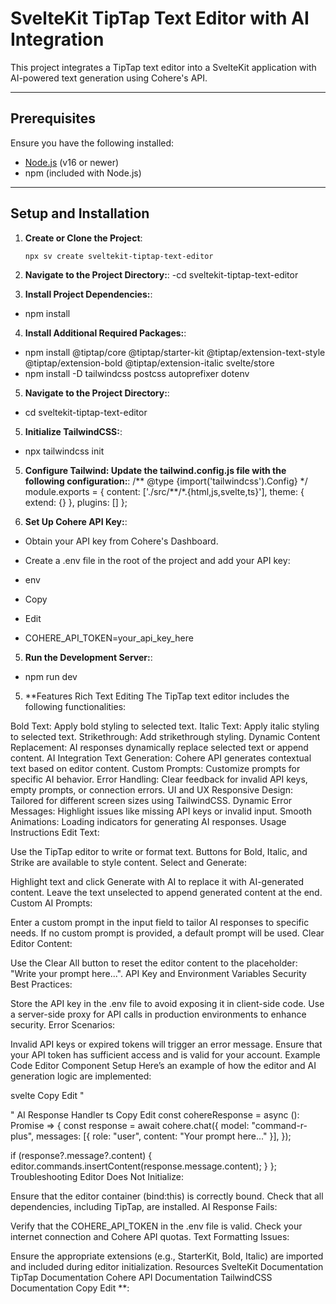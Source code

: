 # SvelteKit TipTap Text Editor with AI Integration

This project integrates a TipTap text editor into a SvelteKit application with AI-powered text generation using Cohere's API.

---

## Prerequisites

Ensure you have the following installed:

- [Node.js](https://nodejs.org/) (v16 or newer)
- npm (included with Node.js)

---
## Setup and Installation

1. **Create or Clone the Project**:

   ```bash
   npx sv create sveltekit-tiptap-text-editor
   ```

2. **Navigate to the Project Directory:**:
   -cd sveltekit-tiptap-text-editor

3. **Install Project Dependencies:**:

- npm install

4. **Install Additional Required Packages:**:

- npm install @tiptap/core @tiptap/starter-kit @tiptap/extension-text-style @tiptap/extension-bold @tiptap/extension-italic svelte/store
- npm install -D tailwindcss postcss autoprefixer dotenv

5. **Navigate to the Project Directory:**:

- cd sveltekit-tiptap-text-editor

5. **Initialize TailwindCSS:**:

- npx tailwindcss init

5. **Configure Tailwind: Update the tailwind.config.js file with the following configuration:**:
   /** @type {import('tailwindcss').Config} \*/
   module.exports = {
   content: ['./src/**/\*.{html,js,svelte,ts}'],
   theme: {
   extend: {}
   },
   plugins: []
   };

6. **Set Up Cohere API Key:**:

- Obtain your API key from Cohere's Dashboard.

- Create a .env file in the root of the project and add your API key:

- env
- Copy
- Edit
- COHERE_API_TOKEN=your_api_key_here

5. **Run the Development Server:**:

- npm run dev

5. \*\*Features
   Rich Text Editing
   The TipTap text editor includes the following functionalities:

Bold Text: Apply bold styling to selected text.
Italic Text: Apply italic styling to selected text.
Strikethrough: Add strikethrough styling.
Dynamic Content Replacement: AI responses dynamically replace selected text or append content.
AI Integration
Text Generation: Cohere API generates contextual text based on editor content.
Custom Prompts: Customize prompts for specific AI behavior.
Error Handling: Clear feedback for invalid API keys, empty prompts, or connection errors.
UI and UX
Responsive Design: Tailored for different screen sizes using TailwindCSS.
Dynamic Error Messages: Highlight issues like missing API keys or invalid input.
Smooth Animations: Loading indicators for generating AI responses.
Usage Instructions
Edit Text:

Use the TipTap editor to write or format text.
Buttons for Bold, Italic, and Strike are available to style content.
Select and Generate:

Highlight text and click Generate with AI to replace it with AI-generated content.
Leave the text unselected to append generated content at the end.
Custom AI Prompts:

Enter a custom prompt in the input field to tailor AI responses to specific needs.
If no custom prompt is provided, a default prompt will be used.
Clear Editor Content:

Use the Clear All button to reset the editor content to the placeholder: "Write your prompt here...".
API Key and Environment Variables
Security Best Practices:

Store the API key in the .env file to avoid exposing it in client-side code.
Use a server-side proxy for API calls in production environments to enhance security.
Error Scenarios:

Invalid API keys or expired tokens will trigger an error message.
Ensure that your API token has sufficient access and is valid for your account.
Example Code
Editor Component Setup
Here’s an example of how the editor and AI generation logic are implemented:

svelte
Copy
Edit
"

<script lang="ts">
  import { writable } from "svelte/store";
  import { Editor } from "@tiptap/core";
  import StarterKit from "@tiptap/starter-kit";

  let editorContainer: HTMLDivElement | null = null;
  let editor: Editor | null = null;

  const initializeEditor = (container: HTMLDivElement | null): Editor => {
    return new Editor({
      element: container || undefined,
      extensions: [StarterKit],
      content: "Write your prompt here...",
    });
  };

  onMount(() => {
    editor = initializeEditor(editorContainer);
    return () => editor?.destroy();
  });
</script>

<div bind:this={editorContainer} class="editor-container"></div>"
AI Response Handler
ts
Copy
Edit
const cohereResponse = async (): Promise<void> => {
  const response = await cohere.chat({
    model: "command-r-plus",
    messages: [{ role: "user", content: "Your prompt here..." }],
  });

if (response?.message?.content) {
editor.commands.insertContent(response.message.content);
}
};
Troubleshooting
Editor Does Not Initialize:

Ensure that the editor container (bind:this) is correctly bound.
Check that all dependencies, including TipTap, are installed.
AI Response Fails:

Verify that the COHERE_API_TOKEN in the .env file is valid.
Check your internet connection and Cohere API quotas.
Text Formatting Issues:

Ensure the appropriate extensions (e.g., StarterKit, Bold, Italic) are imported and included during editor initialization.
Resources
SvelteKit Documentation
TipTap Documentation
Cohere API Documentation
TailwindCSS Documentation
Copy
Edit
\*\*:
